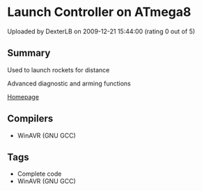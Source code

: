 # Launch Controller on ATmega8

Uploaded by DexterLB on 2009-12-21 15:44:00 (rating 0 out of 5)

## Summary

Used to launch rockets for distance  

Advanced diagnostic and arming functions


 [Homepage](http://scratch-rockets.hobby-site.org/a/Electronics:Launch_Controller)

## Compilers

- WinAVR (GNU GCC)

## Tags

- Complete code
- WinAVR (GNU GCC)
